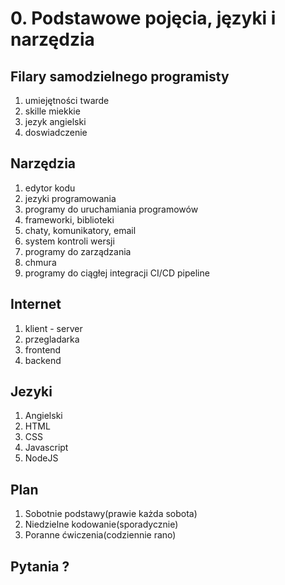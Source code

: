 # 0. Podstawowe pojęcia, języki i narzędzia

## Filary samodzielnego programisty

1. umiejętności twarde
2. skille miekkie
3. jezyk angielski
4. doswiadczenie

## Narzędzia

1. edytor kodu
1. jezyki programowania
1. programy do uruchamiania programowów
1. frameworki, biblioteki
1. chaty, komunikatory, email
1. system kontroli wersji
1. programy do zarządzania
1. chmura
1. programy do ciągłej integracji CI/CD pipeline

## Internet
1. klient - server
1. przegladarka
1. frontend
1. backend

## Jezyki

1. Angielski
1. HTML
1. CSS
1. Javascript
1. NodeJS

## Plan

1. Sobotnie podstawy(prawie każda sobota)
1. Niedzielne kodowanie(sporadycznie)
1. Poranne ćwiczenia(codziennie rano)

## Pytania ?

